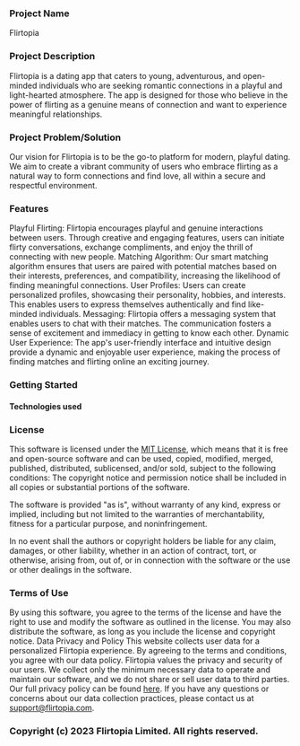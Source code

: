 ### Project Name
Flirtopia

### Project Description
Flirtopia is a dating app that caters to young, adventurous, and open-minded individuals who are seeking romantic connections in a playful and light-hearted atmosphere. 
The app is designed for those who believe in the power of flirting as a genuine means of connection and want to experience meaningful relationships.

### Project Problem/Solution
Our vision for Flirtopia is to be the go-to platform for modern, playful dating. 
We aim to create a vibrant community of users who embrace flirting as a natural way to form connections and find love, all within a secure and respectful environment.

### Features
Playful Flirting: Flirtopia encourages playful and genuine interactions between users. 
Through creative and engaging features, users can initiate flirty conversations, exchange compliments, and enjoy the thrill of connecting with new people.
Matching Algorithm: Our smart matching algorithm ensures that users are paired with potential matches based on their interests, preferences, and compatibility,
increasing the likelihood of finding meaningful connections.
User Profiles: Users can create personalized profiles, showcasing their personality, hobbies, and interests. This enables users to express themselves authentically
and find like-minded individuals.
Messaging: Flirtopia offers a messaging system that enables users to chat with their matches. The communication fosters a sense of excitement and immediacy in getting 
to know each other.
Dynamic User Experience: The app's user-friendly interface and intuitive design provide a dynamic and enjoyable user experience, making the process of finding matches and 
flirting online an exciting journey.

### Getting Started


#### Technologies  used 


### License
This software is licensed under the [MIT License](https://opensource.org/licenses/MIT), which means that it is free and open-source software and can be used, copied, modified, merged, published,
distributed, sublicensed, and/or sold, subject to the following conditions:
The copyright notice and permission notice shall be included in all copies or substantial portions of the software.

The software is provided "as is", without warranty of any kind, express or implied, including but not limited to the warranties of merchantability, fitness for a particular purpose, and noninfringement.

In no event shall the authors or copyright holders be liable for any claim, damages, or other liability, whether in an action of contract, tort, or otherwise, arising from, out of, or in connection with
the software or the use or other dealings in the software.

### Terms of Use
By using this software, you agree to the terms of the license and have the right to use and modify the software as outlined in the license. You may also distribute the software, as long as you include the
license and copyright notice.
Data Privacy and Policy
This website collects user data for a personalized Flirtopia experience. By agreeing to the terms and conditions, you agree with our data policy.
Flirtopia values the privacy and security of our users. We collect only the minimum necessary data to operate and maintain our software, and we do not share or sell user data to third parties.
Our full privacy policy can be found [here](https://www.flirtopia.com/privacy-policy). If you have any questions or concerns about our data collection practices, please contact us at support@flirtopia.com.
### Copyright (c) 2023 Flirtopia Limited. All rights reserved.
